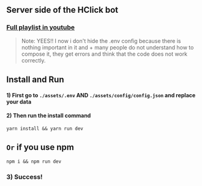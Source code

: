 ## Server side of the HClick bot

### [Full playlist in youtube](https://www.youtube.com/playlist?list=PLOnX75lG9Xf9cs_3HpRmtRQ9flO5QN_XQ)

> Note: YEES!! I now i don't hide the .env config because there is nothing important in it and + many people do not understand how to compose it, they get errors and think that the code does not work correctly.

## Install and Run

#### 1) First go to ````./assets/.env```` AND ````./assets/config/config.json```` and replace your data
#### 2) Then run the install command
```shell
yarn install && yarn run dev
```
## `Or` if you use npm
```shell
npm i && npm run dev
```

### 3) Success!

